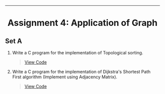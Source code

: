 ***
<h1 align = "center">Assignment 4: Application of Graph</h1>

<h2 align = "left">Set A</h2>

1. Write a C program for the implementation of Topological sorting.
    > [View Code](Set-A/Q1)
2. Write a C program for the implementation of Dijkstra's Shortest Path First algorithm (Implement using Adjacency Matrix).
    > [View Code](Set-A/Q2)